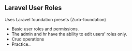 
## Laravel User Roles 
Uses Laravel foundation presets (Zurb-foundation)
- Basic user roles and permissions.
- The admin and hr have the ability to edit users' roles only.
- Crud operations
- Practice..

